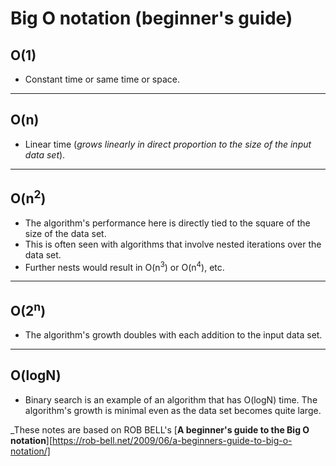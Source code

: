 # Big O notation (beginner's guide)
## O(1)
* Constant time or same time or space.
***
## O(n)
* Linear time (_grows linearly in direct proportion to the size of the input data set_).
***
## O(n<sup>2</sup>) 
* The algorithm's performance here is directly tied to the square of the size of the data set. 
* This is often seen with algorithms that involve nested iterations over the data set. 
* Further nests would result in O(n<sup>3</sup>) or O(n<sup>4</sup>), etc.
***
## O(2<sup>n</sup>)
* The algorithm's growth doubles with each addition to the input data set.
***
## O(logN)
* Binary search is an example of an algorithm that has O(logN) time. The algorithm's growth is minimal even as the data set becomes quite large.

_These notes are based on ROB BELL's [**A beginner's guide to the Big O notation**][https://rob-bell.net/2009/06/a-beginners-guide-to-big-o-notation/]

